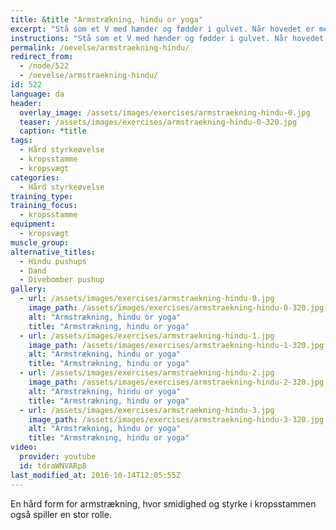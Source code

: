 ```yaml
---
title: &title "Armstrækning, hindu or yoga"
excerpt: "Stå som et V med hænder og fødder i gulvet. Når hovedet er mellem hænderne strækkes armene helt (shrug). Hælen skal være så tæt på gulvet som muligt. Fra denne stilling dykkes hovedet ned mellem armene og følger gulvet indtil kroppen er strakt. Nu føres hovedet opad, så du kommer til at stå som i en hængebro, mens du holder spændet i maven."
instructions: "Stå som et V med hænder og fødder i gulvet. Når hovedet er mellem hænderne strækkes armene helt (shrug). Hælen skal være så tæt på gulvet som muligt. Fra denne stilling dykkes hovedet ned mellem armene og følger gulvet indtil kroppen er strakt. Nu føres hovedet opad, så du kommer til at stå som i en hængebro, mens du holder spændet i maven."
permalink: /oevelse/armstraekning-hindu/
redirect_from:
  - /node/522
  - /oevelse/armstraekning-hindu/
id: 522
language: da
header:
  overlay_image: /assets/images/exercises/armstraekning-hindu-0.jpg
  teaser: /assets/images/exercises/armstraekning-hindu-0-320.jpg
  caption: *title
tags:
  - Hård styrkeøvelse
  - kropsstamme
  - kropsvægt
categories:
  - Hård styrkeøvelse
training_type: 
training_focus: 
  - kropsstamme
equipment:
  - kropsvægt
muscle_group:
alternative_titles:
  - Hindu pushups
  - Dand
  - Divebomber pushup
gallery:
  - url: /assets/images/exercises/armstraekning-hindu-0.jpg
    image_path: /assets/images/exercises/armstraekning-hindu-0-320.jpg
    alt: "Armstrækning, hindu or yoga"
    title: "Armstrækning, hindu or yoga"
  - url: /assets/images/exercises/armstraekning-hindu-1.jpg
    image_path: /assets/images/exercises/armstraekning-hindu-1-320.jpg
    alt: "Armstrækning, hindu or yoga"
    title: "Armstrækning, hindu or yoga"
  - url: /assets/images/exercises/armstraekning-hindu-2.jpg
    image_path: /assets/images/exercises/armstraekning-hindu-2-320.jpg
    alt: "Armstrækning, hindu or yoga"
    title: "Armstrækning, hindu or yoga"
  - url: /assets/images/exercises/armstraekning-hindu-3.jpg
    image_path: /assets/images/exercises/armstraekning-hindu-3-320.jpg
    alt: "Armstrækning, hindu or yoga"
    title: "Armstrækning, hindu or yoga"
video:
  provider: youtube
  id: tdraWNVARp8
last_modified_at: 2016-10-14T12:05:55Z
---
```


En hård form for armstrækning, hvor smidighed og styrke i kropsstammen også spiller en stor rolle.

